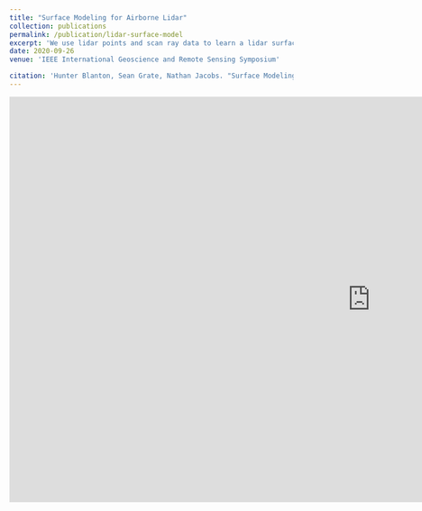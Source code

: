 ```yaml
---
title: "Surface Modeling for Airborne Lidar"
collection: publications
permalink: /publication/lidar-surface-model
excerpt: 'We use lidar points and scan ray data to learn a lidar surface model that can be used to estimate novel points from single scans.'
date: 2020-09-26
venue: 'IEEE International Geoscience and Remote Sensing Symposium'

citation: 'Hunter Blanton, Sean Grate, Nathan Jacobs. "Surface Modeling for Airborne Lidar", IEEE International Geoscience and Remote Sensing Symposium. IEEE, 2020.'
---
```


<iframe width="1280" height="720" src="https://www.youtube.com/embed/qaXwxFcATIk" frameborder="0" allow="accelerometer; autoplay; encrypted-media; gyroscope; picture-in-picture" allowfullscreen></iframe>
